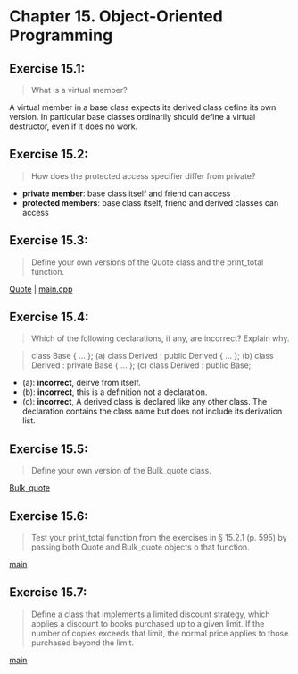 # Chapter 15. Object-Oriented Programming

## Exercise 15.1:
>What is a virtual member?

A virtual member in a base class expects its derived class define its own version. In particular base classes ordinarily should define a virtual destructor, even if it does no work.

## Exercise 15.2:
>How does the protected access specifier differ from private?

* **private member**: base class itself and friend can access
* **protected members**: base class itself, friend and derived classes can access

## Exercise 15.3:
>Define your own versions of the Quote class and the print_total function.

[Quote](ex15.1.2.3/quote.h) | [main.cpp](ex15.1.2.3/main.cpp)

## Exercise 15.4:
>Which of the following declarations, if any, are incorrect? Explain why.

>class Base { ... };
 (a) class Derived : public Derived { ... };
 (b) class Derived : private Base { ... };
 (c) class Derived : public Base;

 * (a): **incorrect**, deirve from itself.
 * (b): **incorrect**, this is a definition not a declaration.
 * (c): **incorrect**, A derived class is declared like any other class. The declaration contains the class name but does not include its derivation list.

## Exercise 15.5:
>Define your own version of the Bulk_quote class.

[Bulk_quote](ex15.4.5.6/bulk_quote.h)

## Exercise 15.6:
>Test your print_total function from the exercises in § 15.2.1 (p. 595) by passing both Quote and Bulk_quote objects o that function.

[main](ex15.4.5.6/main.cpp)

## Exercise 15.7:
>Define a class that implements a limited discount strategy, which applies a discount to books purchased up to a given limit. If the number of copies exceeds that limit, the normal price applies to those purchased beyond the limit.

[main](ex15.7//main.cpp)
